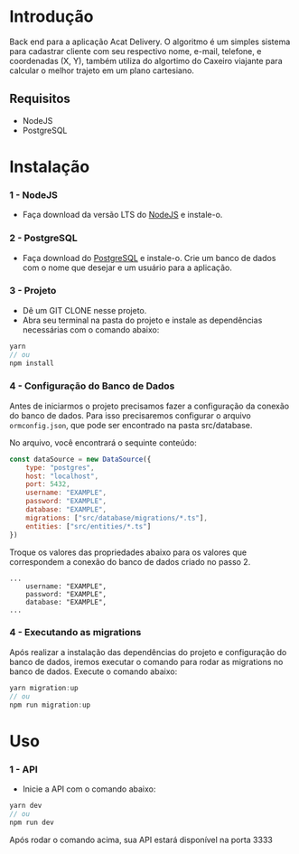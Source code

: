 # Introdução

Back end para a aplicação Acat Delivery. O algoritmo é um simples sistema para cadastrar cliente com seu respectivo nome, e-mail, telefone, e coordenadas (X, Y), também utiliza do algortimo do Caxeiro viajante para calcular o melhor trajeto em um plano cartesiano.

## Requisitos
- NodeJS
- PostgreSQL

# Instalação

### 1 - NodeJS
- Faça download da versão LTS do [NodeJS](https://nodejs.org/en/) e instale-o.

### 2 - PostgreSQL
- Faça download do [PostgreSQL](https://www.postgresql.org/download/) e instale-o. Crie um banco de dados com o nome que desejar e um usuário para a aplicação.

### 3 - Projeto
- Dê um GIT CLONE nesse projeto.
- Abra seu terminal na pasta do projeto e instale as dependências necessárias com o comando abaixo:

```javascript
yarn
// ou
npm install
```

### 4 - Configuração do Banco de Dados
Antes de iniciarmos o projeto precisamos fazer a configuração da conexão do banco de dados. Para isso precisaremos configurar o arquivo `ormconfig.json`, que pode ser encontrado na pasta src/database.

No arquivo, você encontrará o sequinte conteúdo:

```javascript
const dataSource = new DataSource({
    type: "postgres",
    host: "localhost",
    port: 5432,
    username: "EXAMPLE",
    password: "EXAMPLE",
    database: "EXAMPLE",
    migrations: ["src/database/migrations/*.ts"],
    entities: ["src/entities/*.ts"]
})
```

Troque os valores das propriedades abaixo para os valores que correspondem a conexão do banco de dados criado no passo 2.

```
...
    username: "EXAMPLE",
    password: "EXAMPLE",
    database: "EXAMPLE",
...
```

### 4 - Executando as migrations
Após realizar a instalação das dependências do projeto e configuração do banco de dados, iremos executar o comando para rodar as migrations no banco de dados. Execute o comando abaixo:

```javascript
yarn migration:up
// ou
npm run migration:up
```

# Uso

### 1 - API
- Inicie a API com o comando abaixo:

```javascript
yarn dev
// ou
npm run dev
```

Após rodar o comando acima, sua API estará disponível na porta 3333
